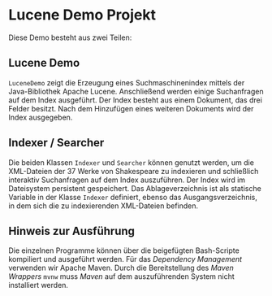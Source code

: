 # Lucene Demo Projekt

Diese Demo besteht aus zwei Teilen:

## Lucene Demo

`LuceneDemo` zeigt die Erzeugung eines Suchmaschinenindex mittels der Java-Bibliothek Apache Lucene.
Anschließend werden einige Suchanfragen auf dem Index ausgeführt. Der Index besteht aus einem 
Dokument, das drei Felder besitzt. Nach dem Hinzufügen eines weiteren Dokuments wird der Index ausgegeben.

## Indexer / Searcher

Die beiden Klassen `Indexer` und `Searcher` können genutzt werden, um die XML-Dateien der 37 Werke
von Shakespeare zu indexieren und schließlich interaktiv Suchanfragen auf dem Index auszuführen. Der
Index wird im Dateisystem persistent gespeichert. Das Ablageverzeichnis ist als statische Variable
in der Klasse `Indexer` definiert, ebenso das Ausgangsverzeichnis, in dem sich die zu indexierenden
XML-Dateien befinden.

## Hinweis zur Ausführung

Die einzelnen Programme können über die beigefügten Bash-Scripte kompiliert und ausgeführt werden.
Für das _Dependency Management_ verwenden wir Apache Maven. Durch die Bereitstellung des _Maven Wrappers_
`mvnw` muss _Maven_ auf dem auszuführenden System nicht installiert werden.
